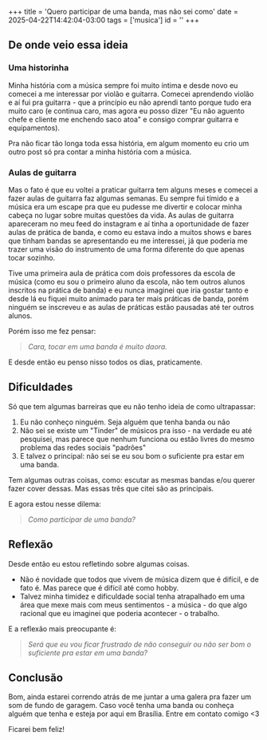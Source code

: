 +++
title = 'Quero participar de uma banda, mas não sei como'
date = 2025-04-22T14:42:04-03:00
tags = ['musica']
id = ''
+++

## De onde veio essa ideia

### Uma historinha

Minha história com a música sempre foi muito íntima e desde novo eu comecei a me interessar por violão e guitarra. Comecei aprendendo violão e aí fui pra guitarra - que a princípio eu não aprendi tanto porque tudo era muito caro (e continua caro, mas agora eu posso dizer "Eu não aguento chefe e cliente me enchendo saco atoa" e consigo comprar guitarra e equipamentos).

Pra não ficar tão longa toda essa história, em algum momento eu crio um outro post só pra contar a minha história com a música.

### Aulas de guitarra

Mas o fato é que eu voltei a praticar guitarra tem alguns meses e comecei a fazer aulas de guitarra faz algumas semanas. Eu sempre fui tímido e a música era um escape pra que eu pudesse me divertir e colocar minha cabeça no lugar sobre muitas questões da vida. As aulas de guitarra apareceram no meu feed do instagram e aí tinha a oportunidade de fazer aulas de prática de banda, e como eu estava indo a muitos shows e bares que tinham bandas se apresentando eu me interessei, já que poderia me trazer uma visão do instrumento de uma forma diferente do que apenas tocar sozinho.

Tive uma primeira aula de prática com dois professores da escola de música (como eu sou o primeiro aluno da escola, não tem outros alunos inscritos na prática de banda) e eu nunca imaginei que iria gostar tanto e desde lá eu fiquei muito animado para ter mais práticas de banda, porém ninguém se inscreveu e as aulas de práticas estão pausadas até ter outros alunos.

Porém isso me fez pensar:
> *Cara, tocar em uma banda é muito daora.*

E desde então eu penso nisso todos os dias, praticamente.

## Dificuldades

Só que tem algumas barreiras que eu não tenho ideia de como ultrapassar:

1. Eu não conheço ninguém. Seja alguém que tenha banda ou não
1. Não sei se existe um "Tinder" de músicos pra isso - na verdade eu até pesquisei, mas parece que nenhum funciona ou estão livres do mesmo problema das redes sociais "padrões"
1. E talvez o principal: não sei se eu sou bom o suficiente pra estar em uma banda.

Tem algumas outras coisas, como: escutar as mesmas bandas e/ou querer fazer cover dessas. Mas essas três que citei são as principais.

E agora estou nesse dilema:

> *Como participar de uma banda?*

## Reflexão

Desde então eu estou refletindo sobre algumas coisas.

* Não é novidade que todos que vivem de música dizem que é difícil, e de fato é. Mas parece que é difícil até como hobby.
* Talvez minha timidez e dificuldade social tenha atrapalhado em uma área que mexe mais com meus sentimentos - a música - do que algo racional que eu imaginei que poderia acontecer - o trabalho.

E a reflexão mais preocupante é:

> *Será que eu vou ficar frustrado de não conseguir ou não ser bom o suficiente pra estar em uma banda?*

## Conclusão

Bom, ainda estarei correndo atrás de me juntar a uma galera pra fazer um som de fundo de garagem. Caso você tenha uma banda ou conheça alguém que tenha e esteja por aqui em Brasília. Entre em contato comigo <3

Ficarei bem feliz!
